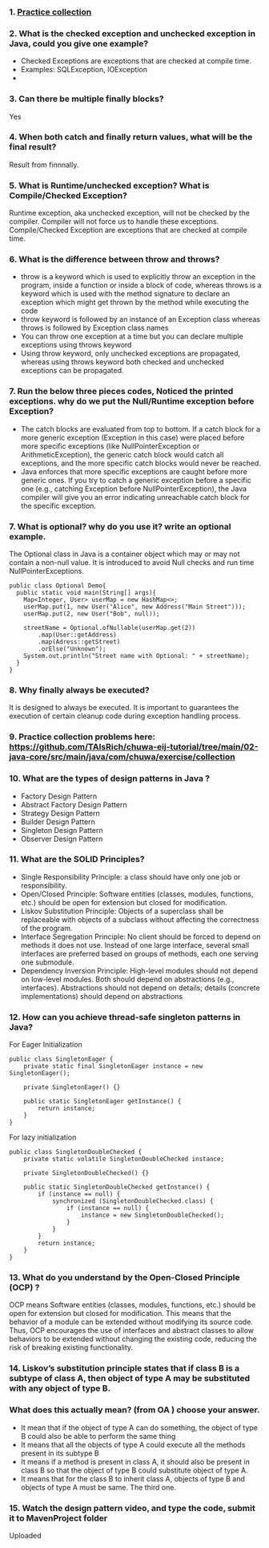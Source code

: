 ### 1. [Practice collection](https://github.com/CTYue/chuwa-eij-tutorial/tree/main/02-java-core/src/main/java/com/chuwa/exercise/collection)
  
### 2. What is the checked exception and unchecked exception in Java, could you give one example?
- Checked Exceptions are exceptions that are checked at compile time. 
- Examples: SQLException, IOException
- 
### 3. Can there be multiple finally blocks?
Yes

### 4. When both catch and finally return values, what will be the final result?
Result from finnnally.

### 5. What is Runtime/unchecked exception? What is Compile/Checked Exception?
Runtime exception, aka unchecked exception, will not be checked by the compiler. Compiler will not force us to handle these exceptions.
Compile/Checked Exception are exceptions that are checked at compile time.

### 6. What is the difference between throw and throws?
- throw is a keyword which is used to explicitly throw an exception in the program, inside a function or inside a block of code, whereas throws is a keyword which is used with the method signature to declare an exception which might get thrown by the method while executing the code
- throw keyword is followed by an instance of an Exception class whereas throws is followed by Exception class names
- You can throw one exception at a time but you can declare multiple exceptions using throws keyword
- Using throw keyword, only unchecked exceptions are propagated, whereas using throws keyword both checked and unchecked exceptions can be propagated.

### 7. Run the below three pieces codes, Noticed the printed exceptions. why do we put the Null/Runtime exception before Exception?
- The catch blocks are evaluated from top to bottom. If a catch block for a more generic exception (Exception in this case) were placed before more specific exceptions (like NullPointerException or ArithmeticException), the generic catch block would catch all exceptions, and the more specific catch blocks would never be reached.
- Java enforces that more specific exceptions are caught before more generic ones. If you try to catch a generic exception before a specific one (e.g., catching Exception before NullPointerException), the Java compiler will give you an error indicating unreachable catch block for the specific exception.

### 7. What is optional? why do you use it? write an optional example.
The Optional class in Java is a container object which may or may not contain a non-null value. It is introduced to avoid Null checks and run time NullPointerExceptions.
```
public class Optional Demo{
  public static void main(String[] args){
    Map<Integer, User> userMap = new HashMap<>;
    userMap.put(1, new User("Alice", new Address("Main Street")));
    userMap.put(2, new User("Bob", null));

    streetName = Optional.ofNullable(userMap.get(2))
        .map(User::getAddress)
        .map(Adress::getStreet)
        .orElse("Unknown");
    System.out.println("Street name with Optional: " + streetName);
  }
}
```
### 8. Why finally always be executed?
It is designed to always be executed. It is important to guarantees the execution of certain cleanup code during exception handling process.

### 9. Practice collection problems here: https://github.com/TAIsRich/chuwa-eij-tutorial/tree/main/02-java-core/src/main/java/com/chuwa/exercise/collection

### 10. What are the types of design patterns in Java ?
- Factory Design Pattern
- Abstract Factory Design Pattern
- Strategy Design Pattern
- Builder Design Pattern
- Singleton Design Pattern
- Observer Design Pattern
  
### 11. What are the SOLID Principles?
- Single Responsibility Principle:  a class should have only one job or responsibility.
- Open/Closed Principle: Software entities (classes, modules, functions, etc.) should be open for extension but closed for modification.
- Liskov Substitution Principle: Objects of a superclass shall be replaceable with objects of a subclass without affecting the correctness of the program.
- Interface Segregation Principle: No client should be forced to depend on methods it does not use. Instead of one large interface, several small interfaces are preferred based on groups of methods, each one serving one submodule.
- Dependency Inversion Principle: High-level modules should not depend on low-level modules. Both should depend on abstractions (e.g., interfaces). Abstractions should not depend on details; details (concrete implementations) should depend on abstractions

### 12. How can you achieve thread-safe singleton patterns in Java?

For Eager Initialization
```
public class SingletonEager {
    private static final SingletonEager instance = new SingletonEager();

    private SingletonEager() {}

    public static SingletonEager getInstance() {
        return instance;
    }
}
```

For lazy initialization 
```
public class SingletonDoubleChecked {
    private static volatile SingletonDoubleChecked instance;

    private SingletonDoubleChecked() {}

    public static SingletonDoubleChecked getInstance() {
        if (instance == null) {
            synchronized (SingletonDoubleChecked.class) {
                if (instance == null) { 
                    instance = new SingletonDoubleChecked();
                }
            }
        }
        return instance;
    }
}
```

### 13. What do you understand by the Open-Closed Principle (OCP) ?
OCP means  Software entities (classes, modules, functions, etc.) should be open for extension but closed for modification. This means that the behavior of a module can be extended without modifying its source code. Thus, OCP encourages the use of interfaces and abstract classes to allow behaviors to be extended without changing the existing code, reducing the risk of breaking existing functionality.

### 14. Liskov’s substitution principle states that if class B is a subtype of class A, then object of type A may be substituted with any object of type B. 
### What does this actually mean? (from OA ) choose your answer. 
  - It mean that if the object of type A can do something, the object of type B could also be able to perform the same thing
  - It means that all the objects of type A could execute all the methods present in its subtype B
  - It means if a method is present in class A, it should also be present in class B so that the object of type B could substitute object of type A.
  - It means that for the class B to inherit class A, objects of type B and objects of type A must be same.
The third one.

### 15. Watch the design pattern video, and type the code, submit it to MavenProject folder
Uploaded
